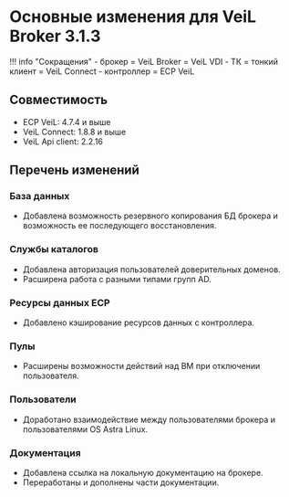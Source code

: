 # Основные изменения для VeiL Broker 3.1.3

!!! info "Сокращения"
    - брокер = VeiL Broker = VeiL VDI
    - ТК = тонкий клиент = VeiL Connect
    - контроллер = ECP VeiL

## Совместимость
- ECP VeiL: 4.7.4 и выше
- VeiL Connect: 1.8.8 и выше
- VeiL Api client: 2.2.16

## Перечень изменений
### База данных
* Добавлена возможность резервного копирования БД брокера и возможность ее последующего восстановления.

### Службы каталогов
* Добавлена авторизация пользователей доверительных доменов.
* Расширена работа с разными типами групп AD.

### Ресурсы данных ECP
* Добавлено кэширование ресурсов данных с контроллера.

### Пулы
* Расширены возможности действий над ВМ при отключении пользователя.

### Пользователи
* Доработано взаимодействие между пользователями брокера и пользователями OS Astra Linux.

### Документация
* Добавлена ссылка на локальную документацию на брокере.
* Переработаны и дополнены части документации.
